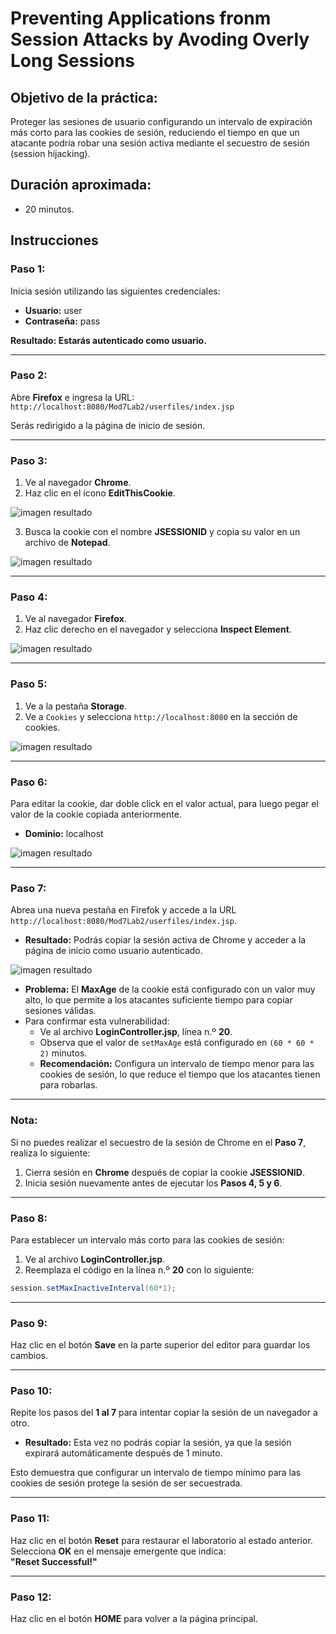 # Preventing Applications fronm Session Attacks by Avoding Overly Long Sessions

## Objetivo de la práctica:

Proteger las sesiones de usuario configurando un intervalo de expiración más corto para las cookies de sesión, reduciendo el tiempo en que un atacante podría robar una sesión activa mediante el secuestro de sesión (session hijacking).

## Duración aproximada:
- 20 minutos.

## Instrucciones 

### **Paso 1:**  
Inicia sesión utilizando las siguientes credenciales:  
- **Usuario:** user  
- **Contraseña:** pass  

**Resultado: Estarás autenticado como usuario.**

---

### **Paso 2:**  
Abre **Firefox** e ingresa la URL:  
`http://localhost:8080/Mod7Lab2/userfiles/index.jsp`  

Serás redirigido a la página de inicio de sesión.  

---

### **Paso 3:**  
1. Ve al navegador **Chrome**.  
2. Haz clic en el ícono **EditThisCookie**.  

![imagen resultado](../images/mod7-lab2-1.png)

3. Busca la cookie con el nombre **JSESSIONID** y copia su valor en un archivo de **Notepad**.  

![imagen resultado](../images/mod7-lab2-2.png)

---

### **Paso 4:**  
1. Ve al navegador **Firefox**.  
2. Haz clic derecho en el navegador y selecciona **Inspect Element**.  

![imagen resultado](../images/mod7-lab2-3.png)

---

### **Paso 5:**  
1. Ve a la pestaña **Storage**.  
2. Ve a `Cookies` y selecciona `http://localhost:8080` en la sección de cookies.  

![imagen resultado](../images/mod7-lab2-4.png)

---

### **Paso 6:**  

Para editar la cookie, dar doble click en el valor actual, para luego pegar el valor de la cookie copiada anteriormente.  
- **Dominio:** localhost  

![imagen resultado](../images/mod7-lab2-5.png)

---

### **Paso 7:**  
Abrea una nueva pestaña en Firefok y accede a la URL `http://localhost:8080/Mod7Lab2/userfiles/index.jsp`.  
- **Resultado:** Podrás copiar la sesión activa de Chrome y acceder a la página de inicio como usuario autenticado.  

![imagen resultado](../images/mod7-lab2-6.png)

- **Problema:** El **MaxAge** de la cookie está configurado con un valor muy alto, lo que permite a los atacantes suficiente tiempo para copiar sesiones válidas.  
- Para confirmar esta vulnerabilidad:  
   - Ve al archivo **LoginController.jsp**, línea n.º **20**.  
   - Observa que el valor de `setMaxAge` está configurado en `(60 * 60 * 2)` minutos.  
   - **Recomendación:** Configura un intervalo de tiempo menor para las cookies de sesión, lo que reduce el tiempo que los atacantes tienen para robarlas.  

---

### **Nota:**  
Si no puedes realizar el secuestro de la sesión de Chrome en el **Paso 7**, realiza lo siguiente:  
1. Cierra sesión en **Chrome** después de copiar la cookie **JSESSIONID**.  
2. Inicia sesión nuevamente antes de ejecutar los **Pasos 4, 5 y 6**.  

---

### **Paso 8:**  
Para establecer un intervalo más corto para las cookies de sesión:  
1. Ve al archivo **LoginController.jsp**.  
2. Reemplaza el código en la línea n.º **20** con lo siguiente:  
```java
session.setMaxInactiveInterval(60*1);
```  

---

### **Paso 9:**  
Haz clic en el botón **Save** en la parte superior del editor para guardar los cambios.  

---

### **Paso 10:**  
Repite los pasos del **1 al 7** para intentar copiar la sesión de un navegador a otro.  
- **Resultado:** Esta vez no podrás copiar la sesión, ya que la sesión expirará automáticamente después de 1 minuto.  

Esto demuestra que configurar un intervalo de tiempo mínimo para las cookies de sesión protege la sesión de ser secuestrada.  

---

### **Paso 11:**  
Haz clic en el botón **Reset** para restaurar el laboratorio al estado anterior.  
Selecciona **OK** en el mensaje emergente que indica:  
**"Reset Successful!"**  

---

### **Paso 12:**  
Haz clic en el botón **HOME** para volver a la página principal.  